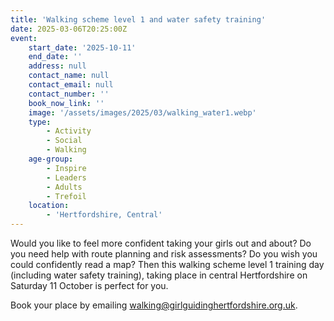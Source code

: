 ```yaml
---
title: 'Walking scheme level 1 and water safety training'
date: 2025-03-06T20:25:00Z
event:
    start_date: '2025-10-11'
    end_date: ''
    address: null
    contact_name: null
    contact_email: null
    contact_number: ''
    book_now_link: ''
    image: '/assets/images/2025/03/walking_water1.webp'
    type:
        - Activity
        - Social
        - Walking
    age-group:
        - Inspire
        - Leaders
        - Adults
        - Trefoil
    location:
        - 'Hertfordshire, Central'
---
```

Would you like to feel more confident taking your girls out and about? Do you need help with route planning and risk assessments? Do you wish you could confidently read a map? Then this walking scheme level 1 training day (including water safety training), taking place in central Hertfordshire on Saturday 11 October is perfect for you.

Book your place by emailing <walking@girlguidinghertfordshire.org.uk>.
